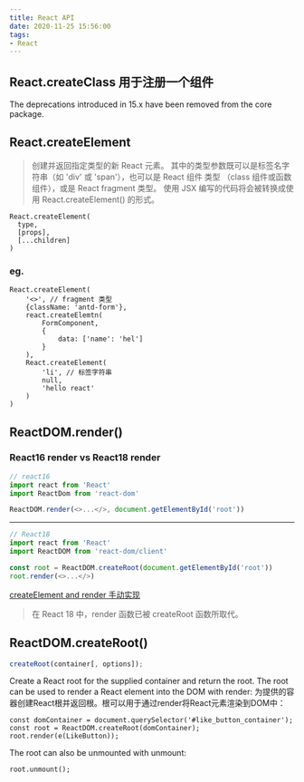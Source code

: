 ```yaml
---
title: React API
date: 2020-11-25 15:56:00
tags:
- React
---
```


## React.createClass 用于注册一个组件
The deprecations introduced in 15.x have been removed from the core package. 

## React.createElement
> 创建并返回指定类型的新 React 元素。
> 其中的类型参数既可以是标签名字符串（如 'div' 或 'span'），也可以是 React 组件 类型 （class 组件或函数组件），或是 React fragment 类型。
> 使用 JSX 编写的代码将会被转换成使用 React.createElement() 的形式。
```
React.createElement(
  type,
  [props],
  [...children]
)
```
### eg.
```
React.createElement(
	'<>', // fragment 类型
	{className: 'antd-form'},
	react.createElemtn(
		FormComponent,
		{
			data: ['name': 'hel']
		}
	),
	React.createElement(
		'li', // 标签字符串
		null,
		'hello react'
	)
)
```

## ReactDOM.render()
### React16 render vs React18 render
```javaScript
// react16
import react from 'React'
import ReactDom from 'react-dom'

ReactDOM.render(<>...</>, document.getElementById('root'))
```
---
```javaScript
// React18
import react from 'React'
import ReactDOM from 'react-dom/client'

const root = ReactDOM.createRoot(document.getElementById('root'))
root.render(<>...</>)
```
[createElement and render 手动实现](https://github.com/HelenZhangLP/react-18/blob/master/src/JSX/handle.js)
> 在 React 18 中，render 函数已被 createRoot 函数所取代。

## ReactDOM.createRoot()
```javaScript
createRoot(container[, options]);
```
Create a React root for the supplied container and return the root. The root can be used to render a React element into the DOM with render:
为提供的容器创建React根并返回根。根可以用于通过render将React元素渲染到DOM中：
```
const domContainer = document.querySelector('#like_button_container');
const root = ReactDOM.createRoot(domContainer);
root.render(e(LikeButton));
```
The root can also be unmounted with unmount:
```
root.unmount();
```

<!-- React 核心 API
*   CreateElement
*   render
*   Component

引入虚拟 DOM、状态、单向数据流
以组件为核心，用组件搭建 UI

数据
组件状态
UI

开发环境
node npm
webpack
bable
eslint

JSX 一种描述 UI 的 JavaScript 扩展语法，React 采用这种语法描述组件的 UI
jsx 中表达式的两种应用场景：
1.  通过表达式给标签属性赋值
2.  通过表达式定义子组件

基本语法
标签类型
JavaScript 表达式
标签属性 -->

